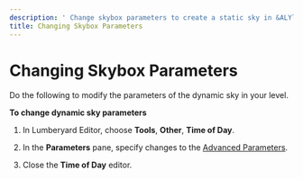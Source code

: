 ```yaml
---
description: ' Change skybox parameters to create a static sky in &ALYlong;. '
title: Changing Skybox Parameters
---
```

# Changing Skybox Parameters<a name="sky-skyboxes-params"></a>

Do the following to modify the parameters of the dynamic sky in your level\.

**To change dynamic sky parameters**

1. In Lumberyard Editor, choose **Tools**, **Other**, **Time of Day**\.

1. In the **Parameters** pane, specify changes to the [Advanced Parameters](sky-tod-parameters.md#advanced-time-of-day-parameters)\. 

1. Close the **Time of Day** editor\.